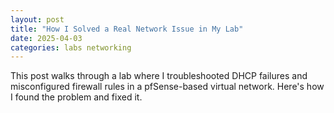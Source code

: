 ```yaml
---
layout: post
title: "How I Solved a Real Network Issue in My Lab"
date: 2025-04-03
categories: labs networking
---
```


This post walks through a lab where I troubleshooted DHCP failures and misconfigured firewall rules in a pfSense-based virtual network. Here's how I found the problem and fixed it.
